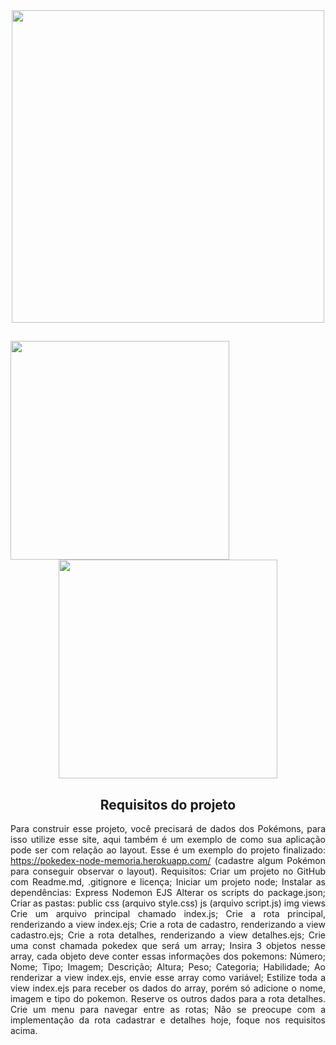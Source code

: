 <main >
   
  <section align="center">

      
   <div>
    <img width = "500px" src= "https://pbs.twimg.com/media/FOwhBUjWYAIbvCW?format=jpg&name=medium">
      </div>
      
##
    
  <div >
  <img align="left" width = "350px" src="https://pbs.twimg.com/media/FOwhBUjWQAcduok?format=png&name=900x900">
   <img align="center" width = "350px" src="https://pbs.twimg.com/media/FOwhBXIWYAI6rcs?format=png&name=900x900">
        </div>
 
##

<div align="justify">
<h2 align="center">Requisitos do projeto</h2>

    
Para construir esse projeto, você precisará de dados dos Pokémons, para isso utilize esse site, aqui também é um exemplo de como sua aplicação 
 pode ser com relação ao layout. Esse é um exemplo do projeto finalizado: https://pokedex-node-memoria.herokuapp.com/ 
 (cadastre algum Pokémon para conseguir observar o layout).
Requisitos:
Criar um projeto no GitHub com Readme.md, .gitignore e licença;
Iniciar um projeto node;
Instalar as dependências:
Express
Nodemon
EJS
Alterar os scripts do package.json;
Criar as pastas:
public
css (arquivo style.css)
js (arquivo script.js)
img
views
Crie um arquivo principal chamado index.js;
Crie a rota principal, renderizando a view index.ejs;
Crie a rota de cadastro, renderizando a view cadastro.ejs;
Crie a rota detalhes, renderizando a view detalhes.ejs;
Crie uma const chamada pokedex que será um array;
Insira 3 objetos nesse array, cada objeto deve conter essas informações dos pokemons:
Número;
Nome;
Tipo;
Imagem;
Descrição;
Altura;
Peso;
Categoria;
Habilidade;
Ao renderizar a view index.ejs, envie esse array como variável;
Estilize toda a view index.ejs para receber os dados do array, porém só adicione o nome, imagem e tipo do pokemon. Reserve os outros dados para a rota detalhes.
Crie um menu para navegar entre as rotas;
Não se preocupe com a implementação da rota cadastrar e detalhes hoje, foque nos requisitos acima.
 </div>
